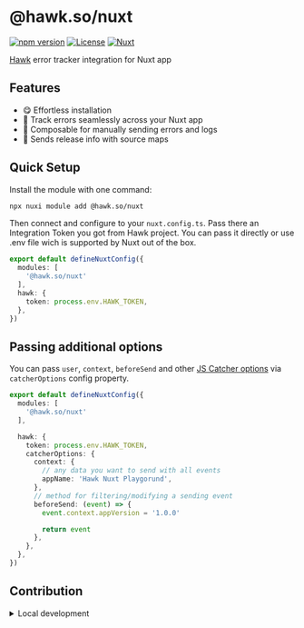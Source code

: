 # @hawk.so/nuxt

[![npm version][npm-version-src]][npm-version-href]
[![License][license-src]][license-href]
[![Nuxt][nuxt-src]][nuxt-href]

[Hawk](https://hawk.so) error tracker integration for Nuxt app

## Features

- 😋 Effortless installation
- 🦅 Track errors seamlessly across your Nuxt app
- 💼 Composable for manually sending errors and logs
- 💌 Sends release info with source maps

## Quick Setup

Install the module with one command:

```bash
npx nuxi module add @hawk.so/nuxt
```

Then connect and configure to your `nuxt.config.ts`. Pass there an Integration Token you got from Hawk project. 
You can pass it directly or use .env file wich is supported by Nuxt out of the box.

```ts
export default defineNuxtConfig({
  modules: [
    '@hawk.so/nuxt'
  ],
  hawk: {
    token: process.env.HAWK_TOKEN,
  },
})
```

## Passing additional options

You can pass `user`, `context`, `beforeSend` and other [JS Catcher options](https://github.com/codex-team/hawk.javascript?tab=readme-ov-file#usage) via `catcherOptions` config property.

```ts
export default defineNuxtConfig({
  modules: [
    '@hawk.so/nuxt'
  ],

  hawk: {
    token: process.env.HAWK_TOKEN,
    catcherOptions: {
      context: {
        // any data you want to send with all events
        appName: 'Hawk Nuxt Playgorund',
      },
      // method for filtering/modifying a sending event
      beforeSend: (event) => {
        event.context.appVersion = '1.0.0'

        return event
      },
    },
  },
})
```

## Contribution

<details>
  <summary>Local development</summary>

  <p>Copy .env.example to the .env file in /playground. Put Hawk Integration Token in there.</p>
  
  ```bash
  # Install dependencies
  npm install
  
  # Generate type stubs
  npm run dev:prepare
  
  # Develop with the playground
  npm run dev
  
  # Build the playground
  npm run dev:build
  
  # Run ESLint
  npm run lint
  
  # Run Vitest
  npm run test
  npm run test:watch
  
  # Release new version
  npm run release
  ```

</details>


<!-- Badges -->
[npm-version-src]: https://img.shields.io/npm/v/@hawk.so/nuxt/latest.svg?style=flat&colorA=020420&colorB=00DC82
[npm-version-href]: https://npmjs.com/package/@hawk.so/nuxt

[license-src]: https://img.shields.io/npm/l/@hawk.so/nuxt.svg?style=flat&colorA=020420&colorB=00DC82
[license-href]: https://npmjs.com/package/@hawk.so/nuxt

[nuxt-src]: https://img.shields.io/badge/Nuxt-020420?logo=nuxt.js
[nuxt-href]: https://nuxt.com
